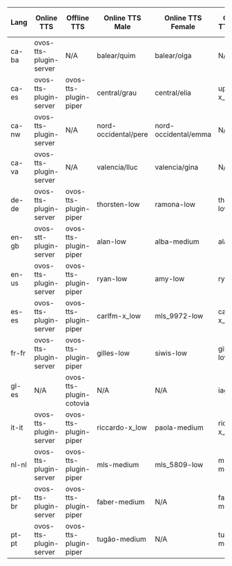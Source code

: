 | Lang | Online TTS | Offline TTS | Online TTS Male | Online TTS Female | Offline TTS Male | Offline TTS Female |
| --- | --- | --- | --- | --- | --- | --- |
| ca-ba | ovos-tts-plugin-server | N/A | balear/quim | balear/olga | N/A | N/A |
| ca-es | ovos-tts-plugin-server | ovos-tts-plugin-piper | central/grau | central/elia | upc_pau-x_low | upc_ona-x_low |
| ca-nw | ovos-tts-plugin-server | N/A | nord-occidental/pere | nord-occidental/emma | N/A | N/A |
| ca-va | ovos-tts-plugin-server | N/A | valencia/lluc | valencia/gina | N/A | N/A |
| de-de | ovos-tts-plugin-server | ovos-tts-plugin-piper | thorsten-low | ramona-low | thorsten-low | ramona-low |
| en-gb | ovos-stt-plugin-server | ovos-tts-plugin-piper | alan-low | alba-medium | alan-low | alba-medium |
| en-us | ovos-tts-plugin-server | ovos-tts-plugin-piper | ryan-low | amy-low | ryan-low | amy-low |
| es-es | ovos-tts-plugin-server | ovos-tts-plugin-piper | carlfm-x_low | mls_9972-low | carlfm-x_low | mls_9972-low |
| fr-fr | ovos-tts-plugin-server | ovos-tts-plugin-piper | gilles-low | siwis-low | gilles-low | siwis-low |
| gl-es | N/A | ovos-tts-plugin-cotovia | N/A | N/A | iago | sabela |
| it-it | ovos-tts-plugin-server | ovos-tts-plugin-piper | riccardo-x_low | paola-medium | riccardo-x_low | paola-medium |
| nl-nl | ovos-tts-plugin-server | ovos-tts-plugin-piper | mls-medium | mls_5809-low | mls-medium | mls_5809-low |
| pt-br | ovos-tts-plugin-server | ovos-tts-plugin-piper | faber-medium | N/A | faber-medium | N/A |
| pt-pt | ovos-tts-plugin-server | ovos-tts-plugin-piper | tugão-medium | N/A | tugão-medium | N/A |
